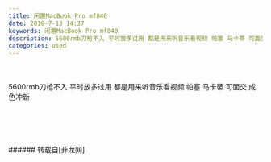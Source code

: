 ```yaml
---
title: 闲置MacBook Pro mf840
date: 2018-7-13 14:37
keywords: 闲置MacBook Pro mf840
description: 5600rmb刀枪不入 平时放多过用 都是用来听音乐看视频 帕塞 马卡蒂 可面交 成色冲新
categories: used
---
```

<td class="t_f" id="postmessage_1508561">

<br/>
<br/>
5600rmb刀枪不入 平时放多过用 都是用来听音乐看视频 帕塞 马卡蒂 可面交 成色冲新<br/>
<img alt="" border="0" class="zoom" data-cf-modified-c3b6a99537a929ce27d87953-="" file="http://www.flw.ph/data/appbyme/upload/image/201807/13/I2CcjBIjfNsQ.jpg" id="aimg_iHHHD" lazyloadthumb="1" onclick="" onmouseover="" src="http://www.flw.ph/data/appbyme/upload/image/201807/13/I2CcjBIjfNsQ.jpg"/><br/>
<br/>
<img alt="" border="0" class="zoom" data-cf-modified-c3b6a99537a929ce27d87953-="" file="http://www.flw.ph/data/appbyme/upload/image/201807/13/ybewnQuYAxAS.jpg" id="aimg_TzaRs" lazyloadthumb="1" onclick="" onmouseover="" src="http://www.flw.ph/data/appbyme/upload/image/201807/13/ybewnQuYAxAS.jpg"/><br/>
<br/>
<img alt="" border="0" class="zoom" data-cf-modified-c3b6a99537a929ce27d87953-="" file="http://www.flw.ph/data/appbyme/upload/image/201807/13/uOuwgsoU6db1.jpg" id="aimg_sOpzi" lazyloadthumb="1" onclick="" onmouseover="" src="http://www.flw.ph/data/appbyme/upload/image/201807/13/uOuwgsoU6db1.jpg"/><br/>
<br/>
<img alt="" border="0" class="zoom" data-cf-modified-c3b6a99537a929ce27d87953-="" file="http://www.flw.ph/data/appbyme/upload/image/201807/13/pLvQwrYq7jOz.jpg" id="aimg_qFg0y" lazyloadthumb="1" onclick="" onmouseover="" src="http://www.flw.ph/data/appbyme/upload/image/201807/13/pLvQwrYq7jOz.jpg"/><br/>
<br/>
<img alt="" border="0" class="zoom" data-cf-modified-c3b6a99537a929ce27d87953-="" file="http://www.flw.ph/data/appbyme/upload/image/201807/13/NOxPQ0WaOkh5.jpg" id="aimg_G0r71" lazyloadthumb="1" onclick="" onmouseover="" src="http://www.flw.ph/data/appbyme/upload/image/201807/13/NOxPQ0WaOkh5.jpg"/><br/>
<br/>
</td>
###### 转载自[菲龙网]
